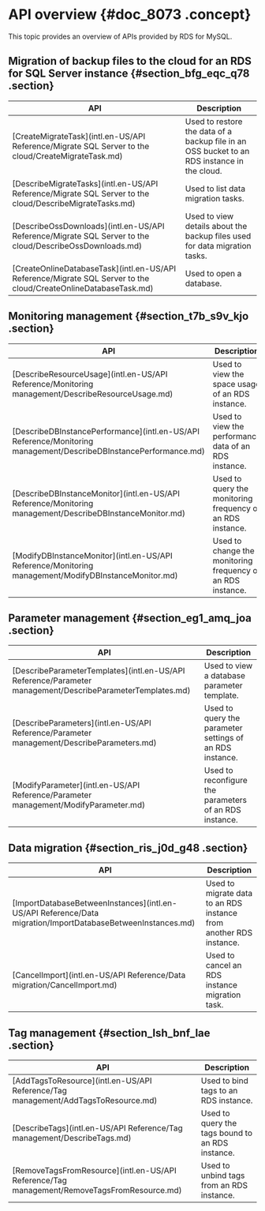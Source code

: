 # API overview {#doc_8073 .concept}

This topic provides an overview of APIs provided by RDS for MySQL.

## Migration of backup files to the cloud for an RDS for SQL Server instance {#section_bfg_eqc_q78 .section}

|API|Description|
|---|-----------|
|[CreateMigrateTask](intl.en-US/API Reference/Migrate SQL Server to the cloud/CreateMigrateTask.md)|Used to restore the data of a backup file in an OSS bucket to an RDS instance in the cloud.|
|[DescribeMigrateTasks](intl.en-US/API Reference/Migrate SQL Server to the cloud/DescribeMigrateTasks.md)|Used to list data migration tasks.|
|[DescribeOssDownloads](intl.en-US/API Reference/Migrate SQL Server to the cloud/DescribeOssDownloads.md)|Used to view details about the backup files used for data migration tasks.|
|[CreateOnlineDatabaseTask](intl.en-US/API Reference/Migrate SQL Server to the cloud/CreateOnlineDatabaseTask.md)|Used to open a database.|

## Monitoring management {#section_t7b_s9v_kjo .section}

|API|Description|
|---|-----------|
|[DescribeResourceUsage](intl.en-US/API Reference/Monitoring management/DescribeResourceUsage.md)|Used to view the space usage of an RDS instance.|
|[DescribeDBInstancePerformance](intl.en-US/API Reference/Monitoring management/DescribeDBInstancePerformance.md)|Used to view the performance data of an RDS instance.|
|[DescribeDBInstanceMonitor](intl.en-US/API Reference/Monitoring management/DescribeDBInstanceMonitor.md)|Used to query the monitoring frequency of an RDS instance.|
|[ModifyDBInstanceMonitor](intl.en-US/API Reference/Monitoring management/ModifyDBInstanceMonitor.md)|Used to change the monitoring frequency of an RDS instance.|

## Parameter management {#section_eg1_amq_joa .section}

|API|Description|
|---|-----------|
|[DescribeParameterTemplates](intl.en-US/API Reference/Parameter management/DescribeParameterTemplates.md)|Used to view a database parameter template.|
|[DescribeParameters](intl.en-US/API Reference/Parameter management/DescribeParameters.md)|Used to query the parameter settings of an RDS instance.|
|[ModifyParameter](intl.en-US/API Reference/Parameter management/ModifyParameter.md)|Used to reconfigure the parameters of an RDS instance.|

## Data migration {#section_ris_j0d_g48 .section}

|API|Description|
|---|-----------|
|[ImportDatabaseBetweenInstances](intl.en-US/API Reference/Data migration/ImportDatabaseBetweenInstances.md)|Used to migrate data to an RDS instance from another RDS instance.|
|[CancelImport](intl.en-US/API Reference/Data migration/CancelImport.md)|Used to cancel an RDS instance migration task.|

## Tag management {#section_lsh_bnf_lae .section}

|API|Description|
|---|-----------|
|[AddTagsToResource](intl.en-US/API Reference/Tag management/AddTagsToResource.md)|Used to bind tags to an RDS instance.|
|[DescribeTags](intl.en-US/API Reference/Tag management/DescribeTags.md)|Used to query the tags bound to an RDS instance.|
|[RemoveTagsFromResource](intl.en-US/API Reference/Tag management/RemoveTagsFromResource.md)|Used to unbind tags from an RDS instance.|

